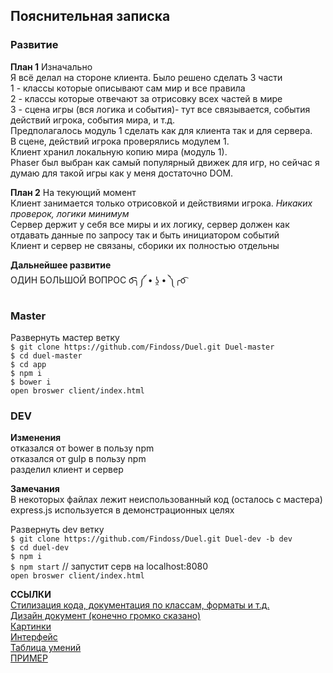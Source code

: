 ## Пояснительная записка

### Развитие
**План 1** Изначально  
Я всё делал на стороне клиента. Было решено сделать 3 части  
1 - классы которые описывают сам мир и все правила  
2 - классы которые отвечают за отрисовку всех частей в мире  
3 - сцена игры (вся логика и события)- тут все связывается, события действий игрока, события мира, и т.д.  
Предполагалось модуль 1 сделать как для клиента так и для сервера.  
В сцене, действий игрока проверялись модулем 1.  
Клиент хранил локальную копию мира (модуль 1).  
Phaser был выбран как самый популярный движек для игр, но сейчас я думаю для такой игры как у меня достаточно DOM.

**План 2** На текующий момент  
Клиент занимается только отрисовкой и действиями игрока. *Никаких проверок, логики минимум*  
Сервер держит у себя все миры и их логику, сервер должен как отдавать данные по запросу так и быть инициатором событий  
Клиент и сервер не связаны, сборики их полностью отдельны  

**Дальнейшее развитие**  
ОДИН БОЛЬШОЙ ВОПРОС o͡͡͡╮༼ • ʖ̯ • ༽╭o͡



### Master

Развернуть мастер ветку  
`$ git clone https://github.com/Findoss/Duel.git Duel-master`  
`$ cd duel-master`  
`$ cd app`  
`$ npm i`  
`$ bower i`  
`open broswer client/index.html`


### DEV

**Изменения**  
отказался от bower в пользу npm  
отказался от gulp в пользу npm  
разделил клиент и сервер  

**Замечания**  
В некоторых файлах лежит неиспользованный код (осталось с мастера)  
express.js используется в демонстрационных целях 

Развернуть dev ветку  
`$ git clone https://github.com/Findoss/Duel.git Duel-dev -b dev`  
`$ cd duel-dev`  
`$ npm i`  
`$ npm start` // запустит серв на localhost:8080  
`open broswer client/index.html`


**ССЫЛКИ**  
[Стилизация кода, документация по классам, форматы и т.д.](https://github.com/Findoss/Duel/wiki)  
[Дизайн документ (конечно громко сказано)](README.md)  
[Картинки](https://github.com/Findoss/Duel/tree/dev/media)  
[Интерфейс](https://realtimeboard.com/app/board/o9J_k0DLCvk=/)  
[Таблица умений](https://docs.google.com/spreadsheets/d/17mzF-c6nYp4Hi2gjWXxZQdOzI8Q7LxrErgD9JgYMqrw)  
[ПРИМЕР](exemple.md)  

